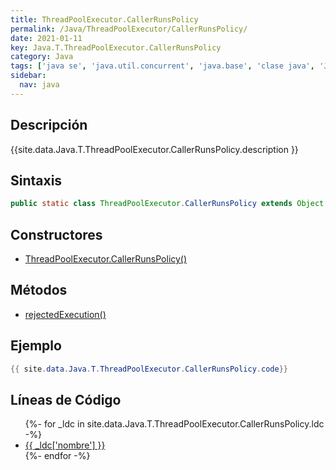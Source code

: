 ```yaml
---
title: ThreadPoolExecutor.CallerRunsPolicy
permalink: /Java/ThreadPoolExecutor/CallerRunsPolicy/
date: 2021-01-11
key: Java.T.ThreadPoolExecutor.CallerRunsPolicy
category: Java
tags: ['java se', 'java.util.concurrent', 'java.base', 'clase java', 'Java 1.0']
sidebar: 
  nav: java
---
```


## Descripción
{{site.data.Java.T.ThreadPoolExecutor.CallerRunsPolicy.description }}

## Sintaxis
~~~java
public static class ThreadPoolExecutor.CallerRunsPolicy extends Object implements RejectedExecutionHandler
~~~

## Constructores
* [ThreadPoolExecutor.CallerRunsPolicy()](/Java/ThreadPoolExecutor/CallerRunsPolicy/ThreadPoolExecutor/CallerRunsPolicy/)

## Métodos
* [rejectedExecution()](/Java/ThreadPoolExecutor/CallerRunsPolicy/rejectedExecution)

## Ejemplo
~~~java
{{ site.data.Java.T.ThreadPoolExecutor.CallerRunsPolicy.code}}
~~~

## Líneas de Código
<ul>
{%- for _ldc in site.data.Java.T.ThreadPoolExecutor.CallerRunsPolicy.ldc -%}
   <li>
       <a href="{{_ldc['url'] }}">{{ _ldc['nombre'] }}</a>
   </li>
{%- endfor -%}
</ul>
